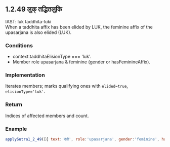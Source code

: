 ## 1.2.49 लुक् तद्धितलुकि

IAST: luk taddhita-luki  
When a taddhita affix has been elided by LUK, the feminine affix of the upasarjana is also elided (LUK).

### Conditions
- context.taddhitaElisionType === 'luk'.
- Member role upasarjana & feminine (gender or hasFeminineAffix).

### Implementation
Iterates members; marks qualifying ones with `elided=true`, `elisionType='luk'`.

### Return
Indices of affected members and count.

### Example
```js
applySutra1_2_49([{ text:'देवी', role:'upasarjana', gender:'feminine', hasFeminineAffix:true }], { taddhitaElisionType:'luk' });
```
